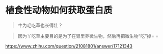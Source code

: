 # 植食性动物如何获取蛋白质

> 牛为毛吃草也长得壮？

> 因为丫吃草主要目的是为了在胃里养微生物，然后再把微生物“吃”掉= =

https://www.zhihu.com/question/21081801/answer/17121343
